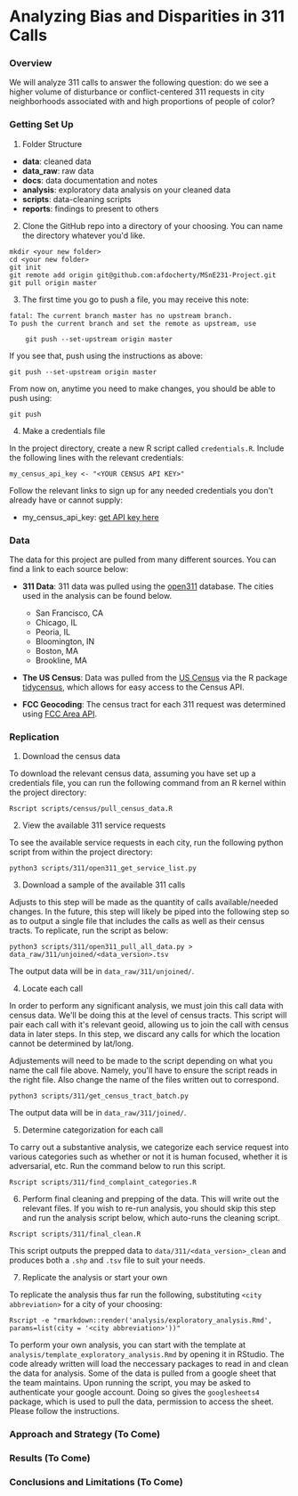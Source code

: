 # Analyzing Bias and Disparities in 311 Calls

### Overview
We will analyze 311 calls to answer the following question: do we see a higher volume of disturbance or conflict-centered 311 requests in city neighborhoods associated with and high proportions of people of color?

### Getting Set Up

1. Folder Structure

* __data__: cleaned data
* __data_raw__: raw data
* __docs__: data documentation and notes
* __analysis__: exploratory data analysis on your cleaned data
* __scripts__: data-cleaning scripts
* __reports__: findings to present to others

2. Clone the GitHub repo into a directory of your choosing. You can name the directory whatever you'd like.
```
mkdir <your new folder>
cd <your new folder>
git init
git remote add origin git@github.com:afdocherty/MSnE231-Project.git
git pull origin master
```

3. The first time you go to push a file, you may receive this note:
```
fatal: The current branch master has no upstream branch.
To push the current branch and set the remote as upstream, use

    git push --set-upstream origin master
```

If you see that, push using the instructions as above:
```
git push --set-upstream origin master
```

From now on, anytime you need to make changes, you should be able to push using:
```
git push
```

4. Make a credentials file

In the project directory, create a new R script called `credentials.R`. Include the following lines with the relevant credentials:
```
my_census_api_key <- "<YOUR CENSUS API KEY>"
```

Follow the relevant links to sign up for any needed credentials you don't already have or cannot supply:

* my_census_api_key: [get API key here](https://api.census.gov/data/key_signup.html)

### Data

The data for this project are pulled from many different sources. You can find a link to each source below:

* __311 Data__: 311 data was pulled using the [open311](https://www.open311.org/) database. The cities used in the analysis can be found below. 
	* San Francisco, CA
	* Chicago, IL
	* Peoria, IL
	* Bloomington, IN
	* Boston, MA
	* Brookline, MA

* __The US Census__: Data was pulled from the [US Census](https://data.census.gov/cedsci/?intcmp=aff_cedsci_banner) via the R package [tidycensus](https://walkerke.github.io/tidycensus/), which allows for easy access to the Census API.

* __FCC Geocoding__: The census tract for each 311 request was determined using [FCC Area API](https://geo.fcc.gov/api/census/#!/block/get_block_find).

### Replication

1. Download the census data

To download the relevant census data, assuming you have set up a credentials file, you can run the following command from an R kernel within the project directory:
```
Rscript scripts/census/pull_census_data.R
```

2. View the available 311 service requests

To see the available service requests in each city, run the following python script from within the project directory:
```
python3 scripts/311/open311_get_service_list.py
```

3. Download a sample of the available 311 calls

Adjusts to this step will be made as the quantity of calls available/needed changes. In the future, this step will likely be piped into the following step so as to output a single file that includes the calls as well as their census tracts. To replicate, run the script as below:
```
python3 scripts/311/open311_pull_all_data.py > data_raw/311/unjoined/<data_version>.tsv
```

The output data will be in `data_raw/311/unjoined/`.

4. Locate each call

In order to perform any significant analysis, we must join this call data with census data. We'll be doing this at the level of census tracts. This script will pair each call with it's relevant geoid, allowing us to join the call with census data in later steps. In this step, we discard any calls for which the location cannot be determined by lat/long.

Adjustements will need to be made to the script depending on what you name the call file above. Namely, you'll have to ensure the script reads in the right file. Also change the name of the files written out to correspond.
```
python3 scripts/311/get_census_tract_batch.py
```
The output data will be in `data_raw/311/joined/`.

5. Determine categorization for each call

To carry out a substantive analysis, we categorize each service request into various categories such as whether or not it is human focused, whether it is adversarial, etc. Run the command below to run this script.

```
Rscript scripts/311/find_complaint_categories.R
```

6. Perform final cleaning and prepping of the data. This will write out the relevant files. If you wish to re-run analysis, you should skip this step and run the analysis script below, which auto-runs the cleaning script. 

```
Rscript scripts/311/final_clean.R
```

This script outputs the prepped data to `data/311/<data_version>_clean` and produces both a `.shp` and `.tsv` file to suit your needs.

7. Replicate the analysis or start your own

To replicate the analysis thus far run the following, substituting `<city abbreviation>` for a city of your choosing:
```
Rscript -e "rmarkdown::render('analysis/exploratory_analysis.Rmd', params=list(city = '<city abbreviation>'))"
```

To perform your own analysis, you can start with the template at `analysis/template_exploratory_analysis.Rmd` by opening it in RStudio. The code already written will load the neccessary packages to read in and clean the data for analysis. Some of the data is pulled from a google sheet that the team maintains. Upon running the script, you may be asked to authenticate your google account. Doing so gives the `googlesheets4` package, which is used to pull the data, permission to access the sheet. Please follow the instructions.

### Approach and Strategy (To Come)

### Results (To Come)

### Conclusions and Limitations (To Come)

